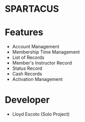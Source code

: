 # SPARTACUS

# Features
- Account Management
- Membership Time Management
- List of Records
- Member's Instructor Record
- Status Record
- Cash Records
- Activation Management

# Developer
- Lloyd Escoto (Solo Project)
